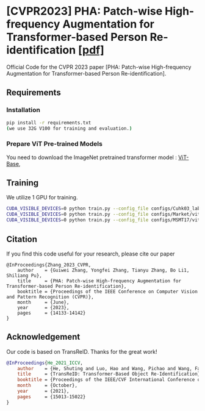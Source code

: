 

# [CVPR2023] PHA: Patch-wise High-frequency Augmentation for Transformer-based Person Re-identification [[pdf]](https://openaccess.thecvf.com/content/CVPR2023/papers/Zhang_PHA_Patch-Wise_High-Frequency_Augmentation_for_Transformer-Based_Person_Re-Identification_CVPR_2023_paper.pdf)

Official Code for the CVPR 2023 paper [PHA: Patch-wise High-frequency Augmentation for Transformer-based Person Re-identification].




## Requirements

### Installation

```bash
pip install -r requirements.txt
(we use 32G V100 for training and evaluation.)
```



### Prepare  ViT Pre-trained Models

You need to download the ImageNet pretrained transformer model : [ViT-Base](https://github.com/rwightman/pytorch-image-models/releases/download/v0.1-vitjx/jx_vit_base_p16_224-80ecf9dd.pth),

## Training

We utilize 1  GPU for training.

```bash
CUDA_VISIBLE_DEVICES=0 python train.py --config_file configs/Cuhk03_labeled/vit_transreid_stride.yml
CUDA_VISIBLE_DEVICES=0 python train.py --config_file configs/Market/vit_transreid_stride.yml
CUDA_VISIBLE_DEVICES=0 python train.py --config_file configs/MSMT17/vit_transreid_stride.yml
```


## Citation

If you find this code useful for your research, please cite our paper

```
@InProceedings{Zhang_2023_CVPR,
    author    = {Guiwei Zhang, Yongfei Zhang, Tianyu Zhang, Bo Li1, Shiliang Pu},
    title     = {PHA: Patch-wise High-frequency Augmentation for Transformer-based Person Re-identification},
    booktitle = {Proceedings of the IEEE Conference on Computer Vision and Pattern Recognition (CVPR)},
    month     = {June},
    year      = {2023},
    pages     = {14133-14142}
}
```
## Acknowledgement

Our code is based on TransReID. Thanks for the great work!
```bibtex
@InProceedings{He_2021_ICCV,
    author    = {He, Shuting and Luo, Hao and Wang, Pichao and Wang, Fan and Li, Hao and Jiang, Wei},
    title     = {TransReID: Transformer-Based Object Re-Identification},
    booktitle = {Proceedings of the IEEE/CVF International Conference on Computer Vision (ICCV)},
    month     = {October},
    year      = {2021},
    pages     = {15013-15022}
}
```